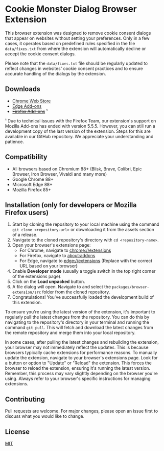 # Cookie Monster Dialog Browser Extension

This browser extension was designed to remove cookie consent dialogs that appear on websites without setting your preferences. Only in a few cases, it operates based on predefined rules specified in the file `data/fixes.txt` from where the extension will automatically decline or accept the cookie consent dialogs.

Please note that the `data/fixes.txt` file should be regularly updated to reflect changes in websites' cookie consent practices and to ensure accurate handling of the dialogs by the extension.

## Downloads

- [Chrome Web Store](https://chrome.google.com/webstore/detail/djcbfpkdhdkaflcigibkbpboflaplabg)
- [Edge Add-ons](https://microsoftedge.microsoft.com/addons/detail/hbogodfciblakeneadpcolhmfckmjcii)
- ~~[Firefox Add-ons](https://addons.mozilla.org/firefox/addon/cookie-dialog-monster/)~~ ¹

¹ Due to technical issues with the Firefox Team, our extension's support on Mozilla Add-ons has ended with version 5.5.5. However, you can still run a development copy of the last version of the extension. Steps for this are available in our GitHub repository. We appreciate your understanding and patience.

## Compatibility

- All browsers based on Chromium 88+ (Blisk, Brave, Colibri, Epic Browser, Iron Browser, Vivaldi and many more)
- Google Chrome 88+
- Microsoft Edge 88+
- Mozilla Firefox 85+

## Installation (only for developers or Mozilla Firefox users)

1. Start by cloning the repository to your local machine using the command `git clone <repository-url>` or downloading it from the assets section of a release.
2. Navigate to the cloned repository's directory with `cd <repository-name>`.
3. Open your browser's extensions page:
   - For Chrome, navigate to [chrome://extensions](chrome://extensions)
   - For Firefox, navigate to [about:addons](about:addons)
   - For Edge, navigate to [edge://extensions](edge://extensions)
     (Replace with the correct URL based on your browser)
4. Enable **Developer mode** (usually a toggle switch in the top right corner of the extensions page).
5. Click on the **Load unpacked** button.
6. A file dialog will open. Navigate to and select the `packages/browser-extension/src` folder from the cloned repository.
7. Congratulations! You've successfully loaded the development build of this extension.

To ensure you're using the latest version of the extension, it's important to regularly pull the latest changes from the repository. You can do this by navigating to the repository's directory in your terminal and running the command `git pull`. This will fetch and download the latest changes from the remote repository and merge them into your local repository.

In some cases, after pulling the latest changes and rebuilding the extension, your browser may not immediately reflect the updates. This is because browsers typically cache extensions for performance reasons. To manually update the extension, navigate to your browser's extensions page. Look for a button or option to "Update" or "Reload" the extension. This forces the browser to reload the extension, ensuring it's running the latest version. Remember, this process may vary slightly depending on the browser you're using. Always refer to your browser's specific instructions for managing extensions.

## Contributing

Pull requests are welcome. For major changes, please open an issue first to discuss what you would like to change.

## License

[MIT](https://choosealicense.com/licenses/mit/)
